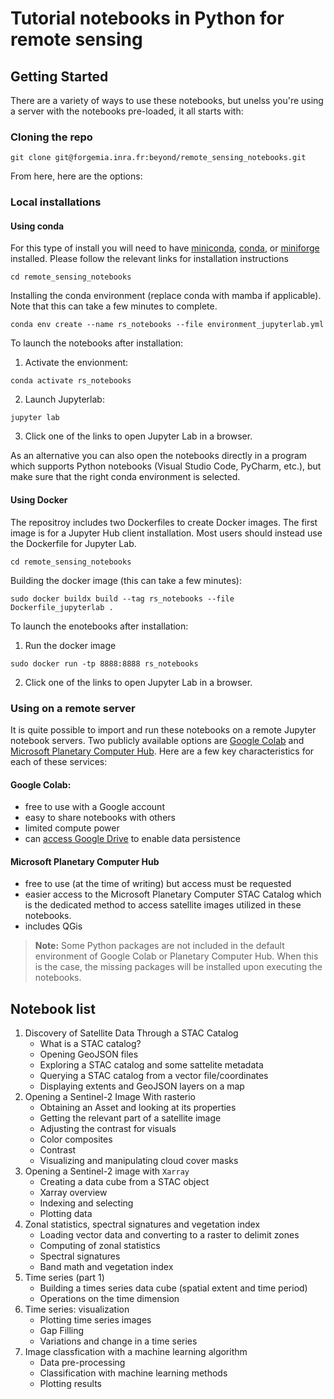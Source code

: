 # Tutorial notebooks in Python for remote sensing

## Getting Started

There are a variety of ways to use these notebooks, but unelss you're using a server with the notebooks pre-loaded, it all starts with:

### Cloning the repo
```
git clone git@forgemia.inra.fr:beyond/remote_sensing_notebooks.git
```

From here, here are the options:

### Local installations

#### Using conda

For this type of install you will need to have [miniconda](https://docs.conda.io/projects/miniconda/en/latest/), [conda](https://docs.conda.io/en/latest/), or [miniforge](https://github.com/conda-forge/miniforge) installed. Please follow the relevant links for installation instructions

```
cd remote_sensing_notebooks
```

Installing the conda environment (replace conda with mamba if applicable). Note that this can take a few minutes to complete.

```
conda env create --name rs_notebooks --file environment_jupyterlab.yml
```
To launch the notebooks after installation:

1. Activate the envionment:
```
conda activate rs_notebooks
```
2. Launch Jupyterlab:

```
jupyter lab
```
3. Click one of the links to open Jupyter Lab in a browser.

As an alternative you can also open the notebooks directly in a program which supports Python notebooks (Visual Studio Code, PyCharm, etc.), but make sure that the right conda environment is selected.

#### Using Docker

The repositroy includes two Dockerfiles to create Docker images. The first image is for a Jupyter Hub client installation. Most users should instead use the Dockerfile for Jupyter Lab.

```
cd remote_sensing_notebooks
```

Building the docker image (this can take a few minutes):

```
sudo docker buildx build --tag rs_notebooks --file Dockerfile_jupyterlab .
```

To launch the enotebooks after installation:

1. Run the docker image
```
sudo docker run -tp 8888:8888 rs_notebooks
```

2. Click one of the links to open Jupyter Lab in a browser.

### Using on a remote server

It is quite possible to import and run these notebooks on a remote Jupyter notebook servers. Two publicly available options are [Google Colab](https://colab.research.google.com/) and [Microsoft Planetary Computer Hub](https://pccompute.westeurope.cloudapp.azure.com/compute/hub/login?next=%2Fcompute%2Fhub%2F). Here are a few key characteristics for each of these services:

#### Google Colab:
- free to use with a Google account
- easy to share notebooks with others
- limited compute power
- can [access Google Drive](https://colab.research.google.com/notebooks/io.ipynb#scrollTo=c2W5A2px3doP) to enable data persistence

#### Microsoft Planetary Computer Hub
-  free to use (at the time of writing) but access must be requested
- easier access to the Microsoft Planetary Computer STAC Catalog which is the dedicated method to access satellite images utilized in these notebooks.
- includes QGis

>**Note:** Some Python packages are not included in the default environment of Google Colab or Planetary Computer Hub. When this is the case, the missing packages will be installed upon executing the notebooks. 

## Notebook list

1. Discovery of Satellite Data Through a STAC Catalog    
    - What is a STAC catalog?
    - Opening GeoJSON files
    - Exploring a STAC catalog and some sattelite metadata
    - Querying  a STAC catalog from a vector file/coordinates
    - Displaying extents and GeoJSON layers on a map
2. Opening a Sentinel-2 Image With rasterio
    - Obtaining an Asset and looking at its properties
    - Getting the relevant part of a satellite image
    - Adjusting the contrast for visuals
    - Color composites
    - Contrast
    - Visualizing and manipulating cloud cover masks
3. Opening a Sentinel-2 image with `Xarray`
    - Creating a data cube from a STAC object
    - Xarray overview
    - Indexing and selecting
    - Plotting data
4. Zonal statistics, spectral signatures and vegetation index
    - Loading vector data and converting to a raster to delimit zones
    - Computing of zonal statistics
    - Spectral signatures
    - Band math and vegetation index
5. Time series (part 1)
    - Building a times series data cube (spatial extent and time period)
    - Operations on the time dimension
6. Time series: visualization
    - Plotting time series images
    - Gap Filling
    - Variations and change in a time series
7. Image classfication with a machine learning algorithm
    - Data pre-processing
    - Classification with machine learning methods
    - Plotting results